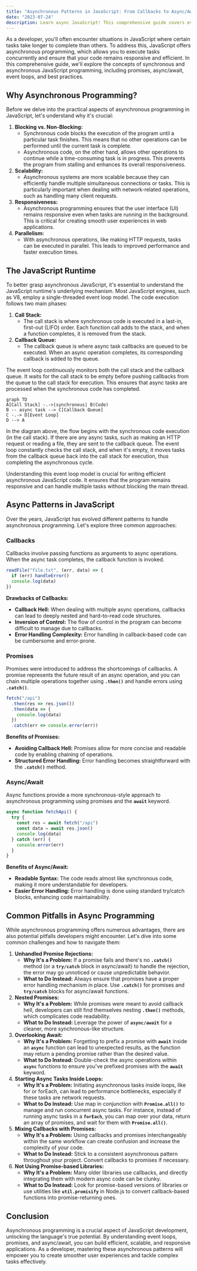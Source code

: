 ```yaml
---
title: "Asynchronous Patterns in JavaScript: From Callbacks to Async/Await"
date: "2023-07-24"
description: Learn async JavaScript! This comprehensive guide covers event loops, promises, async/await, and best practices, ensuring you master the art of non-blocking, responsive, and efficient code.
---
```


As a developer, you'll often encounter situations in JavaScript where certain tasks take longer to complete than others. To address this, JavaScript offers asynchronous programming, which allows you to execute tasks concurrently and ensure that your code remains responsive and efficient. In this comprehensive guide, we'll explore the concepts of synchronous and asynchronous JavaScript programming, including promises, async/await, event loops, and best practices.

## **Why Asynchronous Programming?**

Before we delve into the practical aspects of asynchronous programming in JavaScript, let's understand why it's crucial:

1. **Blocking vs. Non-Blocking:**
   - Synchronous code blocks the execution of the program until a particular task finishes. This means that no other operations can be performed until the current task is complete.
   - Asynchronous code, on the other hand, allows other operations to continue while a time-consuming task is in progress. This prevents the program from stalling and enhances its overall responsiveness.
2. **Scalability:**
   - Asynchronous systems are more scalable because they can efficiently handle multiple simultaneous connections or tasks. This is particularly important when dealing with network-related operations, such as handling many client requests.
3. **Responsiveness:**
   - Asynchronous programming ensures that the user interface (UI) remains responsive even when tasks are running in the background. This is critical for creating smooth user experiences in web applications.
4. **Parallelism:**
   - With asynchronous operations, like making HTTP requests, tasks can be executed in parallel. This leads to improved performance and faster execution times.

## **The JavaScript Runtime**

To better grasp asynchronous JavaScript, it's essential to understand the JavaScript runtime's underlying mechanism. Most JavaScript engines, such as V8, employ a single-threaded event loop model. The code execution follows two main phases:

1. **Call Stack:**
   - The call stack is where synchronous code is executed in a last-in, first-out (LIFO) order. Each function call adds to the stack, and when a function completes, it is removed from the stack.
2. **Callback Queue:**
   - The callback queue is where async task callbacks are queued to be executed. When an async operation completes, its corresponding callback is added to the queue.

The event loop continuously monitors both the call stack and the callback queue. It waits for the call stack to be empty before pushing callbacks from the queue to the call stack for execution. This ensures that async tasks are processed when the synchronous code has completed.

```mermaid
graph TD
A[Call Stack] -.->|synchronous| B(Code)
B -- async task --> C[Callback Queue]
C -.-> D[Event Loop]
D --> A
```

In the diagram above, the flow begins with the synchronous code execution (in the call stack). If there are any async tasks, such as making an HTTP request or reading a file, they are sent to the callback queue. The event loop constantly checks the call stack, and when it's empty, it moves tasks from the callback queue back into the call stack for execution, thus completing the asynchronous cycle.

Understanding this event loop model is crucial for writing efficient asynchronous JavaScript code. It ensures that the program remains responsive and can handle multiple tasks without blocking the main thread.

## **Async Patterns in JavaScript**

Over the years, JavaScript has evolved different patterns to handle asynchronous programming. Let's explore three common approaches:

### **Callbacks**

Callbacks involve passing functions as arguments to async operations. When the async task completes, the callback function is invoked.

```jsx
readFile("file.txt", (err, data) => {
  if (err) handleError()
  console.log(data)
})
```

**Drawbacks of Callbacks:**

- **Callback Hell:** When dealing with multiple async operations, callbacks can lead to deeply nested and hard-to-read code structures.
- **Inversion of Control:** The flow of control in the program can become difficult to manage due to callbacks.
- **Error Handling Complexity:** Error handling in callback-based code can be cumbersome and error-prone.

### **Promises**

Promises were introduced to address the shortcomings of callbacks. A promise represents the future result of an async operation, and you can chain multiple operations together using **`.then()`** and handle errors using **`.catch()`**.

```jsx
fetch("/api")
  .then(res => res.json())
  .then(data => {
    console.log(data)
  })
  .catch(err => console.error(err))
```

**Benefits of Promises:**

- **Avoiding Callback Hell:** Promises allow for more concise and readable code by enabling chaining of operations.
- **Structured Error Handling:** Error handling becomes straightforward with the **`.catch()`** method.

### **Async/Await**

Async functions provide a more synchronous-style approach to asynchronous programming using promises and the **`await`** keyword.

```jsx
async function fetchApi() {
  try {
    const res = await fetch("/api")
    const data = await res.json()
    console.log(data)
  } catch (err) {
    console.error(err)
  }
}
```

**Benefits of Async/Await:**

- **Readable Syntax:** The code reads almost like synchronous code, making it more understandable for developers.
- **Easier Error Handling:** Error handling is done using standard try/catch blocks, enhancing code maintainability.

## **Common Pitfalls in Async Programming**

While asynchronous programming offers numerous advantages, there are also potential pitfalls developers might encounter. Let's dive into some common challenges and how to navigate them:

1. **Unhandled Promise Rejections:**
   - **Why It's a Problem:** If a promise fails and there's no **`.catch()`** method (or a **`try/catch`** block in async/await) to handle the rejection, the error may go unnoticed or cause unpredictable behavior.
   - **What to Do Instead:** Always ensure that promises have a proper error handling mechanism in place. Use **`.catch()`** for promises and **`try/catch`** blocks for async/await functions.
2. **Nested Promises:**
   - **Why It's a Problem:** While promises were meant to avoid callback hell, developers can still find themselves nesting **`.then()`** methods, which complicates code readability.
   - **What to Do Instead:** Leverage the power of **`async/await`** for a cleaner, more synchronous-like structure.
3. **Overlooking Await:**
   - **Why It's a Problem:** Forgetting to prefix a promise with **`await`** inside an **`async`** function can lead to unexpected results, as the function may return a pending promise rather than the desired value.
   - **What to Do Instead:** Double-check the async operations within **`async`** functions to ensure you've prefixed promises with the **`await`** keyword.
4. **Starting Async Tasks Inside Loops:**
   - **Why It's a Problem:** Initiating asynchronous tasks inside loops, like for or forEach, can lead to performance bottlenecks, especially if these tasks are network requests.
   - **What to Do Instead:** Use map in conjunction with **`Promise.all()`** to manage and run concurrent async tasks. For instance, instead of running async tasks in a **`forEach`**, you can map over your data, return an array of promises, and wait for them with **`Promise.all()`**.
5. **Mixing Callbacks with Promises:**
   - **Why It's a Problem:** Using callbacks and promises interchangeably within the same workflow can create confusion and increase the complexity of your code.
   - **What to Do Instead:** Stick to a consistent asynchronous pattern throughout your project. Convert callbacks to promises if necessary.
6. **Not Using Promise-based Libraries:**
   - **Why It's a Problem:** Many older libraries use callbacks, and directly integrating them with modern async code can be clunky.
   - **What to Do Instead:** Look for promise-based versions of libraries or use utilities like **`util.promisify`** in Node.js to convert callback-based functions into promise-returning ones.

## **Conclusion**

Asynchronous programming is a crucial aspect of JavaScript development, unlocking the language's true potential. By understanding event loops, promises, and async/await, you can build efficient, scalable, and responsive applications. As a developer, mastering these asynchronous patterns will empower you to create smoother user experiences and tackle complex tasks effectively.

